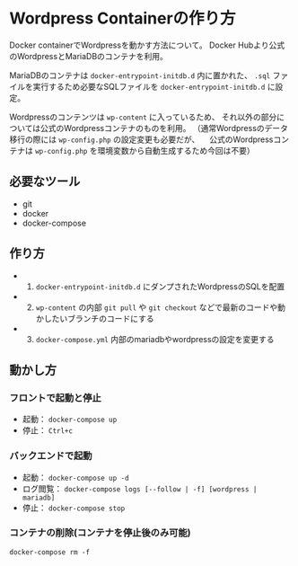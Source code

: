 # Wordpress Containerの作り方

Docker containerでWordpressを動かす方法について。
Docker Hubより公式のWordpressとMariaDBのコンテナを利用。

MariaDBのコンテナは `docker-entrypoint-initdb.d` 内に置かれた、
`.sql` ファイルを実行するため必要なSQLファイルを `docker-entrypoint-initdb.d` に設定。

Wordpressのコンテンツは `wp-content` に入っているため、
それ以外の部分については公式のWordpressコンテナのものを利用。
（通常Wordpressのデータ移行の際には `wp-config.php` の設定変更も必要だが、
　公式のWordpressコンテナは `wp-config.php` を環境変数から自動生成するため今回は不要）

## 必要なツール

* git
* docker
* docker-compose

## 作り方

- 1. `docker-entrypoint-initdb.d` にダンプされたWordpressのSQLを配置
- 2. `wp-content` の内部 `git pull` や `git checkout`
     などで最新のコードや動かしたいブランチのコードにする
- 3. `docker-compose.yml` 内部のmariadbやwordpressの設定を変更する

## 動かし方

### フロントで起動と停止

* 起動： `docker-compose up`
* 停止： `Ctrl+c`

### バックエンドで起動

* 起動： `docker-compose up -d`
* ログ閲覧： `docker-compose logs [--follow | -f] [wordpress | mariadb]`
* 停止： `docker-compose stop`

### コンテナの削除(コンテナを停止後のみ可能)

`docker-compose rm -f`
